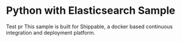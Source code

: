Python with Elasticsearch Sample
=========================
Test pr
This sample is built for Shippable, a docker based continuous integration and deployment platform.
